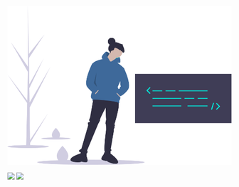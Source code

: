 <img src="patlopes.png" />

<p>
  <img src="https://github-readme-stats.vercel.app/api?username=patlopes&theme=default&show_icons=true" />
  <img src="https://github-readme-stats.vercel.app/api/top-langs/?username=patlopes&layout=compact" />
</p>
